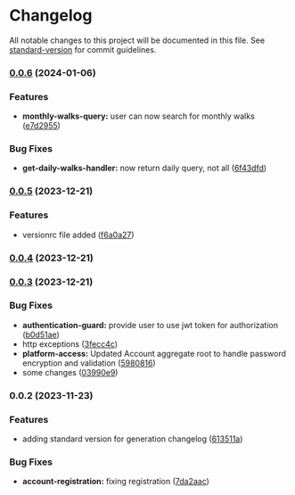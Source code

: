# Changelog

All notable changes to this project will be documented in this file. See [standard-version](https://github.com/conventional-changelog/standard-version) for commit guidelines.

### [0.0.6](https://github.com/dzikibeduin/dog-go/compare/v0.0.5...v0.0.6) (2024-01-06)


### Features

* **monthly-walks-query:** user can now search for monthly walks ([e7d2955](https://github.com/dzikibeduin/dog-go/commit/e7d2955d50d1d751a47344a1dfca8a47a64ec761))


### Bug Fixes

* **get-daily-walks-handler:** now return daily query, not all ([6f43dfd](https://github.com/dzikibeduin/dog-go/commit/6f43dfdc18475373ba453f938775048379b7461f))

### [0.0.5](https://github.com/dzikibeduin/dog-go/compare/v0.0.4...v0.0.5) (2023-12-21)


### Features

* versionrc file added ([f6a0a27](https://github.com/dzikibeduin/dog-go/commit/f6a0a279c59a560aad971ff8fba01f1f77657479))

### [0.0.4](https://github.com/dzikibeduin/dog-go/compare/v0.0.3...v0.0.4) (2023-12-21)

### [0.0.3](https://github.com/dzikibeduin/dog-go/compare/v0.0.2...v0.0.3) (2023-12-21)


### Bug Fixes

* **authentication-guard:** provide user to use jwt token for authorization ([b0d51ae](https://github.com/dzikibeduin/dog-go/commit/b0d51aefdebddaf930d7843688d5593e53062465))
* http exceptions ([3fecc4c](https://github.com/dzikibeduin/dog-go/commit/3fecc4cf47ad760290937c4e386c5236a0aeefa5))
* **platform-access:** Updated Account aggregate root to handle password encryption and validation ([5980816](https://github.com/dzikibeduin/dog-go/commit/5980816945db7a31cd2d5538ca172870ea078ab2))
* some changes ([03990e9](https://github.com/dzikibeduin/dog-go/commit/03990e90425b1a2c48bddff41153c78c5d9bfb0f))

### 0.0.2 (2023-11-23)


### Features

* adding standard version for generation changelog ([613511a](https://github.com/dzikibeduin/dog-go/commit/613511aeac8ed50e9fa224b1ebdce86bac811328))


### Bug Fixes

* **account-registration:** fixing registration ([7da2aac](https://github.com/dzikibeduin/dog-go/commit/7da2aacf2918688d10bfd8f343ffb548d3f39e02))
